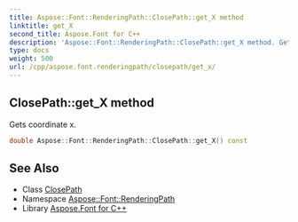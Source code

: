 ```yaml
---
title: Aspose::Font::RenderingPath::ClosePath::get_X method
linktitle: get_X
second_title: Aspose.Font for C++
description: 'Aspose::Font::RenderingPath::ClosePath::get_X method. Gets coordinate x in C++.'
type: docs
weight: 500
url: /cpp/aspose.font.renderingpath/closepath/get_x/
---
```

## ClosePath::get_X method


Gets coordinate x.

```cpp
double Aspose::Font::RenderingPath::ClosePath::get_X() const
```

## See Also

* Class [ClosePath](../)
* Namespace [Aspose::Font::RenderingPath](../../)
* Library [Aspose.Font for C++](../../../)
